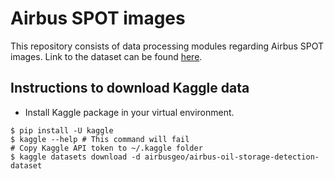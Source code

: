 # Airbus SPOT images

This repository consists of data processing modules regarding Airbus SPOT images. Link to the dataset can be found [here](https://www.kaggle.com/datasets/airbusgeo/airbus-oil-storage-detection-dataset).

## Instructions to download Kaggle data

* Install Kaggle package in your virtual environment. 
```
$ pip install -U kaggle
$ kaggle --help # This command will fail
# Copy Kaggle API token to ~/.kaggle folder
$ kaggle datasets download -d airbusgeo/airbus-oil-storage-detection-dataset
```


